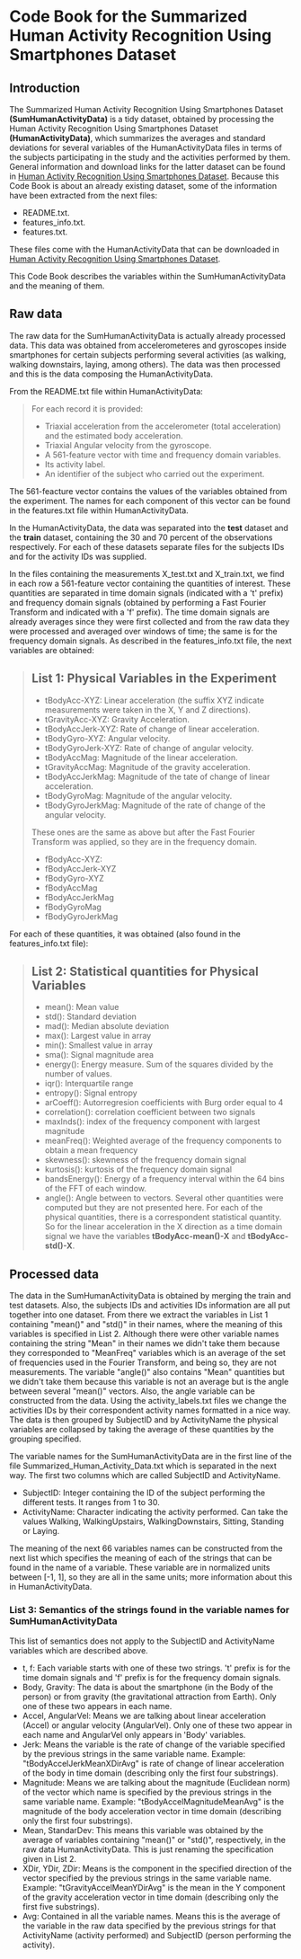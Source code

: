 # Code Book for the Summarized Human Activity Recognition Using Smartphones Dataset
## Introduction
The Summarized Human Activity Recognition Using Smartphones Dataset **(SumHumanActivityData)** is a tidy dataset, obtained by processing the
Human Activity Recognition Using Smartphones Dataset **(HumanActivityData)**, which summarizes the averages and standard deviations for several variables
of the HumanActivityData files in terms of the subjects participating in the study and the activities performed by them.
General information and download links for the latter dataset can be found in
[Human Activity Recognition Using Smartphones Dataset](http://archive.ics.uci.edu/ml/datasets/Human+Activity+Recognition+Using+Smartphones).
Because this Code Book is about an already existing dataset, some of the information have been extracted from the next files:
- README.txt.
- features_info.txt.
- features.txt.

These files come with the HumanActivityData that can be downloaded in
[Human Activity Recognition Using Smartphones Dataset](http://archive.ics.uci.edu/ml/datasets/Human+Activity+Recognition+Using+Smartphones).

This Code Book describes the variables within the SumHumanActivityData and the meaning of them.

## Raw data
The raw data for the SumHumanActivityData is actually already processed data. This data was obtained from accelerometeres and
gyroscopes inside smartphones for certain subjects performing several activities (as walking, walking downstairs, laying,
among others). The data was then processed and this is the data composing the HumanActivityData.

From the README.txt file within HumanActivityData:
>For each record it is provided:
>
>- Triaxial acceleration from the accelerometer (total acceleration) and the estimated body acceleration.
>- Triaxial Angular velocity from the gyroscope. 
>- A 561-feature vector with time and frequency domain variables. 
>- Its activity label. 
>- An identifier of the subject who carried out the experiment.

The 561-feacture vector contains the values of the variables obtained from the experiment. The names for each component of this
vector can be found in the features.txt file within HumanActivityData.

In the HumanActivityData, the data was separated into the **test** dataset and the **train** dataset, containing the 30 and 70
percent of the observations respectively. For each of these datasets separate files for the subjects IDs and for the activity IDs
was supplied.

In the files containing the measurements X_test.txt and X_train.txt, we find in each row a 561-feature vector containing the
quantities of interest. These quantities are separated in time domain signals (indicated with a 't' prefix) and frequency domain
signals (obtained by performing a Fast Fourier Transform and indicated with a 'f' prefix). The time domain signals are already
averages since they were first collected and from the raw data they were processed and averaged over windows of time; the same
is for the frequency domain signals. As described in the features_info.txt file, the next variables are obtained:
> List 1: Physical Variables in the Experiment
> ---
>- tBodyAcc-XYZ: Linear acceleration (the suffix XYZ indicate measurements were taken in the X, Y and Z directions).
>- tGravityAcc-XYZ: Gravity Acceleration.
>- tBodyAccJerk-XYZ: Rate of change of linear acceleration.
>- tBodyGyro-XYZ: Angular velocity.
>- tBodyGyroJerk-XYZ: Rate of change of angular velocity.
>- tBodyAccMag: Magnitude of the linear acceleration.
>- tGravityAccMag: Magnitude of the gravity acceleration.
>- tBodyAccJerkMag: Magnitude of the tate of change of linear acceleration.
>- tBodyGyroMag: Magnitude of the angular velocity.
>- tBodyGyroJerkMag: Magnitude of the rate of change of the angular velocity.
>
> These ones are the same as above but after the Fast Fourier Transform was applied, so they are in the frequency domain.
>- fBodyAcc-XYZ:
>- fBodyAccJerk-XYZ
>- fBodyGyro-XYZ
>- fBodyAccMag
>- fBodyAccJerkMag
>- fBodyGyroMag
>- fBodyGyroJerkMag

For each of these quantities, it was obtained (also found in the features_info.txt file):
> List 2: Statistical quantities for Physical Variables
> -----------------------------------------------------
>- mean(): Mean value
>- std(): Standard deviation
>- mad(): Median absolute deviation 
>- max(): Largest value in array
>- min(): Smallest value in array
>- sma(): Signal magnitude area
>- energy(): Energy measure. Sum of the squares divided by the number of values. 
>- iqr(): Interquartile range 
>- entropy(): Signal entropy
>- arCoeff(): Autorregresion coefficients with Burg order equal to 4
>- correlation(): correlation coefficient between two signals
>- maxInds(): index of the frequency component with largest magnitude
>- meanFreq(): Weighted average of the frequency components to obtain a mean frequency
>- skewness(): skewness of the frequency domain signal 
>- kurtosis(): kurtosis of the frequency domain signal 
>- bandsEnergy(): Energy of a frequency interval within the 64 bins of the FFT of each window.
>- angle(): Angle between to vectors.
Several other quantities were computed but they are not presented here. For each of the physical quantities, there is a
correspondent statistical quantity. So for the linear acceleration in the X direction as a time domain signal we have the
variables **tBodyAcc-mean()-X** and **tBodyAcc-std()-X**.

## Processed data
The data in the SumHumanActivityData is obtained by merging the train and test datasets. Also, the subjects IDs and activities
IDs information are all put together into one dataset. From there we extract the variables in List 1 containing "mean()" and "std()" in
their names, where the meaning of this variables is specified in List 2. Although there were other variable names containing
the string "Mean" in their names we didn't take them because they corresponded to "MeanFreq" variables which is an average of
the set of frequencies used in the Fourier Transform, and being so, they are not measurements. The variable "angle()" also
contains "Mean" quantities but we didn't take them because this variable is not an average but is the angle between several
"mean()" vectors. Also, the angle variable can be constructed from the data. Using the activity_labels.txt files we change the
activities IDs by their correspondent activity names formatted in a nice way. The data is then grouped by SubjectID and by
ActivityName the physical variables are collapsed by taking the average of these quantities by the grouping specified.

The variable names for the SumHumanActivityData are in the first line of the file Summarized_Human_Activity_Data.txt which is separated in the next way. The first two columns which are called SubjectID and
ActivityName.
- SubjectID: Integer containing the ID of the subject performing the different tests. It ranges from 1 to 30.
- ActivityName: Character indicating the activity performed. Can take the values Walking, WalkingUpstairs, WalkingDownstairs,
Sitting, Standing or Laying.

The meaning of the next 66 variables names can be constructed from the next list which specifies the meaning of each of the
strings that can be found in the name of a variable. These variable are in normalized units between [-1, 1], so they are all in the same units; more information about this in HumanActivityData.

### List 3: Semantics of the strings found in the variable names for SumHumanActivityData
This list of semantics does not apply to the SubjectID and ActivityName variables which are described above.
- t, f: Each variable starts with one of these two strings. 't' prefix is for the time domain signals and 'f' prefix is for the frequency domain signals.
- Body, Gravity: The data is about the smartphone (in the Body of the person) or from gravity (the gravitational attraction from Earth). Only one of these two appears in each name.
- Accel, AngularVel: Means we are talking about linear acceleration (Accel) or angular velocity (AngularVel). Only one of these two appear in each name and AngularVel only appears in 'Body' variables.
- Jerk: Means the variable is the rate of change of the variable specified by the previous strings in the same variable name. Example: "tBodyAccelJerkMeanXDirAvg" is rate of change of linear acceleration of the body in time domain (describing only the first four substrings).
- Magnitude: Means we are talking about the magnitude (Euclidean norm) of the vector which name is specified by the previous strings in the same variable name. Example: "tBodyAccelMagnitudeMeanAvg" is the magnitude of the body acceleration vector in time domain (describing only the first four substrings).
- Mean, StandarDev: This means this variable was obtained by the average of variables containing "mean()" or "std()", respectively, in the raw data HumanActivityData. This is just renaming the specification given in List 2.
- XDir, YDir, ZDir: Means is the component in the specified direction of the vector specified by the previous strings in the same variable name. Example: "tGravityAccelMeanYDirAvg" is the mean in the Y component of the gravity acceleration vector in time domain (describing only the first five substrings).
- Avg: Contained in all the variable names. Means this is the average of the variable in the raw data specified by the previous strings for that ActivityName (activity performed) and SubjectID (person performing the activity).

